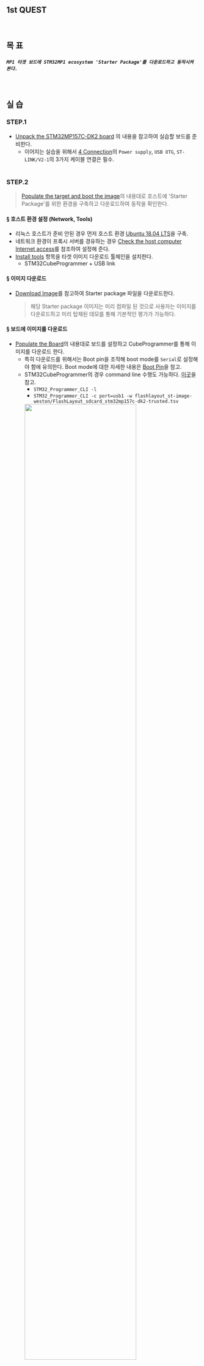 
## 1st QUEST
<br/>

## 목 표
##### `MP1 타겟 보드에 STM32MP1 ecosystem 'Starter Package'를 다운로드하고 동작시켜 본다.`
<br/>

## 실 습
### STEP.1
- [Unpack the STM32MP157C-DK2 board](https://wiki.st.com/stm32mpu/wiki/Getting_started/STM32MP1_boards/STM32MP157C-DK2/Let%27s_start/Unpack_the_STM32MP157C-DK2_board) 의 내용을 참고하여 실습할 보드를 준비한다.
  - 이어지는 실습을 위해서 [4 Connection](https://wiki.st.com/stm32mpu/wiki/Getting_started/STM32MP1_boards/STM32MP157C-DK2/Let%27s_start/Unpack_the_STM32MP157C-DK2_board#Connection)의 `Power supply`, `USB OTG`, `ST-LINK/V2-1`의 3가지 케이블 연결은 필수.
<br/><br/>

### STEP.2
  > [Populate the target and boot the image](https://wiki.st.com/stm32mpu/wiki/Getting_started/STM32MP1_boards/STM32MP157C-DK2/Let%27s_start/Populate_the_target_and_boot_the_image)의 내용대로 호스트에 'Starter Package'를 위한 환경을 구축하고 다운로드하여 동작을 확인한다.<br/>
#### § 호스트 환경 설정 (Network, Tools)
  - 리눅스 호스트가 준비 안된 경우 먼저 호스트 환경 [Ubuntu 18.04 LTS](https://ubuntu.com/#download)을 구축.
  - 네트워크 환경이 프록시 서버를 경유하는 경우 [Check the host computer Internet access](https://wiki.st.com/stm32mpu/wiki/Getting_started/STM32MP1_boards/STM32MP157C-DK2/Let%27s_start/Populate_the_target_and_boot_the_image#Check_the_host_computer_Internet_access)를 참조하여 설정해 준다.
  - [Install tools](https://wiki.st.com/stm32mpu/wiki/Getting_started/STM32MP1_boards/STM32MP157C-DK2/Let%27s_start/Populate_the_target_and_boot_the_image#Install_the_tools) 항목을 타겟 이미지 다운로드 툴체인을 설치한다.
    - STM32CubeProgrammer + USB link
#### § 이미지 다운로드
  - [Download Image](https://wiki.st.com/stm32mpu/wiki/Getting_started/STM32MP1_boards/STM32MP157C-DK2/Let%27s_start/Populate_the_target_and_boot_the_image#Download_the_image)를 참고하여 Starter package 파일을 다운로드한다.
    > 해당 Starter package 이미지는 미리 컴파일 된 것으로 사용자는 이미지를 다운로드하고 미리 탑재된 데모를 통해 기본적인 평가가 가능하다.
#### § 보드에 이미지를 다운로드 
  - [Populate the Board](https://wiki.st.com/stm32mpu/wiki/Getting_started/STM32MP1_boards/STM32MP157C-DK2/Let%27s_start/Populate_the_target_and_boot_the_image#Populate_the_SDCard)의 내용대로 보드를 설정하고 CubeProgrammer를 통해 이미지를 다운로드 한다.
    - 특히 다운로드를 위해서는 Boot pin을 조작해 boot mode를 `Serial`로 설정해야 함에 유의한다. Boot mode에 대한 자세한 내용은 [Boot Pin](https://wiki.st.com/stm32mpu/wiki/STM32MP15_ROM_code_overview#Configuration)을 참고.
    - STM32CubeProgrammer의 경우 command line 수행도 가능하다. [이곳](https://wiki.st.com/stm32mpu/wiki/STM32CubeProgrammer#How_to_flash_with_STM32CubeProgrammer)을 참고.
      - `STM32_Programmer_CLI -l`
      - `STM32_Programmer_CLI -c port=usb1 -w flashlayout_st-image-weston/FlashLayout_sdcard_stm32mp157c-dk2-trusted.tsv`
      <img src="https://github.com/marcusjang78/korea-stm32mp1-quest/blob/master/mp1-quest-01/images/about.usb.png" alt="" width="80%" height="80%" />
    - DK2 보드는 Sdcard를 단일 스토리지로 가지기 때문에 이미지는 이곳으로 다운로드 된다. (FlashLayout_sdcard_*.tsv)
    - 다운로드 과정은 DK2 보드의 LCD 화면과 `ST-LINK/V2-1`를 통해 연결된 CDC terminal(/dev/ttyACM*)로도 확인이 가능.
#### § 보드를 정상 부팅하여 동작 확인
  - [Boot the board](https://wiki.st.com/stm32mpu/wiki/Getting_started/STM32MP1_boards/STM32MP157C-DK2/Let%27s_start/Populate_the_target_and_boot_the_image#Boot_the_board)를 참고하여 보드가 정상 부팅하여 이미지가 잘 다운로드 되었는지 확인한다.
    - 마찬가지로 Boot pin - boot mode 설정에 유의한다.
    - `ST-LINK/V2-1`이 연결된 경우에는 부트 및 리눅스 커널 로그가 확인 가능하고 부팅 완료 후 쉘 프롬프트가 표시되면 기본적인 명령어를 입력할 수 있다. 이외에도 네트워크(ethernet), Python등이 가능한데 [Execute basic commands](https://wiki.st.com/stm32mpu/wiki/Getting_started/STM32MP1_boards/STM32MP157C-DK2/Let%27s_start/Execute_basic_commands)를 반드시 실행해 보자.<br/>
    <img src="https://github.com/marcusjang78/korea-stm32mp1-quest/blob/master/mp1-quest-01/images/about.shell.png" alt="" width="80%" height="80%" /><br/>
      <img src="https://github.com/marcusjang78/korea-stm32mp1-quest/blob/master/mp1-quest-01/images/shell-log.png" alt="" width="80%" height="80%" />
      <img src="https://github.com/marcusjang78/korea-stm32mp1-quest/blob/master/mp1-quest-01/images/python.png" alt="" width="80%" height="80%" /><br/>
    - Ecosystem에서 제공하는 기본 데모에 대해서는 [Use the demo launcher](https://wiki.st.com/stm32mpu/wiki/Getting_started/STM32MP1_boards/STM32MP157C-DK2/Let%27s_start/Use_the_demo_launcher)를 참고.
